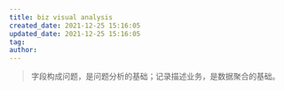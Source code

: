 ```yaml
---
title: biz visual analysis
created_date: 2021-12-25 15:16:05
updated_date: 2021-12-25 15:16:05
tag: 
author: 
---
```



> 字段构成问题，是问题分析的基础；记录描述业务，是数据聚合的基础。



